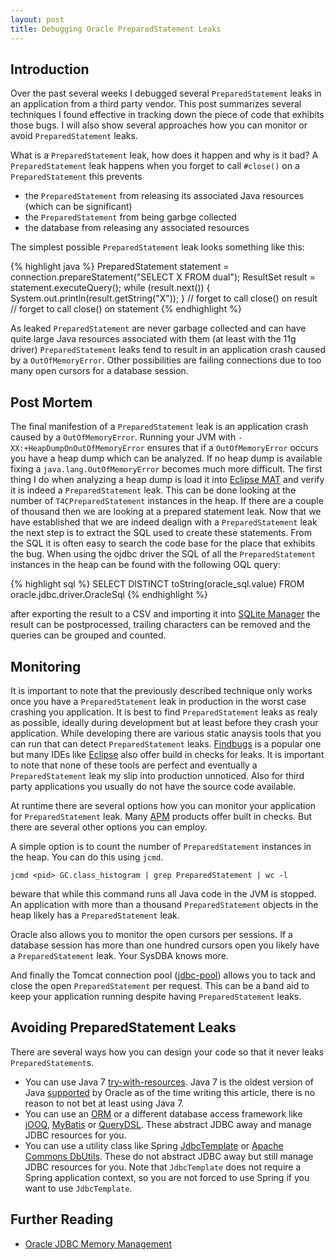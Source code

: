 ```yaml
---
layout: post
title: Debugging Oracle PreparedStatement Leaks
---
```


Introduction
------------

Over the past several weeks I debugged several `PreparedStatement` leaks in an application from a third party vendor. This post summarizes several techniques I found effective in tracking down the piece of code that exhibits those bugs. I will also show several approaches how you can monitor or avoid `PreparedStatement` leaks. 

What is a `PreparedStatement` leak, how does it happen and why is it bad? A `PreparedStatement` leak happens when you forget to call `#close()` on a `PreparedStatement` this prevents

 * the `PreparedStatement` from releasing its associated Java resources (which can be significant)
 * the `PreparedStatement` from being garbge collected
 * the database from releasing any associated resources

The simplest possible `PreparedStatement` leak looks something like this:

{% highlight java %}
PreparedStatement statement = connection.prepareStatement("SELECT X FROM dual");
ResultSet result = statement.executeQuery();
while (result.next()) {
    System.out.println(result.getString("X"));
}
// forget to call close() on result
// forget to call close() on statement
{% endhighlight %}

As leaked `PreparedStatement` are never garbage collected and can have quite large Java resources associated with them (at least with the 11g driver) `PreparedStatement` leaks tend to result in an application crash caused by a `OutOfMemoryError`. Other possibilities are failing connections due to too many open cursors for a database session.

Post Mortem
-----------

The final manifestion of a `PreparedStatement` leak is an application crash caused by a `OutOfMemoryError`. Running your JVM with `-XX:+HeapDumpOnOutOfMemoryError` ensures that if a `OutOfMemoryError` occurs you have a heap dump which can be analyzed. If no heap dump is available fixing a `java.lang.OutOfMemoryError` becomes much more difficult. The first thing I do when analyzing a heap dump is load it into [Eclipse MAT](https://eclipse.org/mat/) and verify it is indeed a `PreparedStatement` leak. This can be done looking at the number of `T4CPreparedStatement` instances in the heap. If there are a couple of thousand then we are looking at a prepared statement leak. Now that we have established that we are indeed dealign with a `PreparedStatement` leak the next step is to extract the SQL used to create these statements. From the SQL it is often easy to search the code base for the place that exhibits the bug. When using the ojdbc driver the SQL of all the `PreparedStatement` instances in the heap can be found with the following OQL query:

{% highlight sql %}
SELECT DISTINCT toString(oracle_sql.value)
FROM oracle.jdbc.driver.OracleSql
{% endhighlight %}

after exporting the result to a CSV and importing it into [SQLite Manager](https://addons.mozilla.org/en-US/firefox/addon/sqlite-manager/) the result can be postprocessed, trailing characters can be removed and the queries can be grouped and counted.

Monitoring
----------

It is important to note that the previously described technique only works once you have a `PreparedStatement` leak in production in the worst case crashing you application. It is best to find `PreparedStatement` leaks as realy as possible, ideally during development but at least before they crash your application.
While developing there are various static anaysis tools that you can run that can detect `PreparedStatement` leaks. [Findbugs](http://findbugs.sourceforge.net/bugDescriptions.html#ODR_OPEN_DATABASE_RESOURCE) is a popular one but many IDEs like [Eclipse](http://help.eclipse.org/juno/index.jsp?topic=%2Forg.eclipse.jdt.doc.user%2Ftasks%2Ftask-avoiding_resource_leaks.htm) also offer build in checks for leaks. It is important to note that none of these tools are perfect and eventually a `PreparedStatement` leak my slip into production unnoticed. Also for third party applications you usually do not have the source code available.

At runtime there are several options how you can monitor your application for `PreparedStatement` leak. Many [APM](http://en.wikipedia.org/wiki/Application_performance_management) products offer built in checks. But there are several other options you can employ.

A simple option is to count the number of `PreparedStatement` instances in the heap. You can do this using `jcmd`.

    jcmd <pid> GC.class_histogram | grep PreparedStatement | wc -l

beware that while this command runs all Java code in the JVM is stopped. An application with more than a thousand `PreparedStatement` objects in the heap likely has a `PreparedStatement` leak.


Oracle also allows you to monitor the open cursors per sessions. If a database session has more than one hundred cursors open you likely have a `PreparedStatement` leak. Your SysDBA knows more.

And finally the Tomcat connection pool ([jdbc-pool](http://tomcat.apache.org/tomcat-8.0-doc/jdbc-pool.html#org.apache.tomcat.jdbc.pool.interceptor.StatementFinalizer)) allows you to tack and close the open `PreparedStatement` per request. This can be a band aid to keep your application running despite having `PreparedStatement` leaks.

Avoiding PreparedStatement Leaks
--------------------------------

There are several ways how you can design your code so that it never leaks `PreparedStatement`s.

 * You can use Java 7 [try-with-resources](http://docs.oracle.com/javase/7/docs/technotes/guides/language/try-with-resources.html). Java 7 is the oldest version of Java [supported](http://www.oracle.com/technetwork/java/eol-135779.html) by Oracle as of the time writing this article, there is no reason to not bet at least using Java 7.
 * You can use an [ORM](http://en.wikipedia.org/wiki/Object-relational_mapping) or a different database access framework like [jOOQ](http://www.jooq.org/), [MyBatis](http://mybatis.github.io/mybatis-3/) or [QueryDSL](http://www.querydsl.com/). These abstract JDBC away and manage JDBC resources for you.
 * You can use a utility class like Spring [JdbcTemplate](http://docs.spring.io/spring/docs/current/spring-framework-reference/html/jdbc.html#jdbc-JdbcTemplate) or [Apache Commons DbUtils](http://commons.apache.org/proper/commons-dbutils/). These do not abstract JDBC away but still manage JDBC resources for you. Note that `JdbcTemplate` does not require a Spring application context, so you are not forced to use Spring if you want to use `JdbcTemplate`.

Further Reading
---------------

 * [Oracle JDBC Memory Management](http://www.oracle.com/technetwork/database/application-development/jdbc-memory-management-12c-1964666.pdf)

